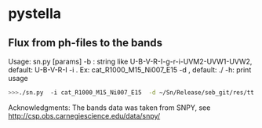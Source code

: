 # pystella

## Flux from ph-files to the bands

Usage:
  sn.py [params]
  -b <bands>: string like U-B-V-R-I-g-r-i-UVM2-UVW1-UVW2, default: U-B-V-R-I
  -i <model name>.  Ex: cat_R1000_M15_Ni007_E15
  -d <model directory>, default: ./
  -h: print usage

```bash
>>>./sn.py  -i cat_R1000_M15_Ni007_E15  -d ~/Sn/Release/seb_git/res/tt  -b U-B-V
```



Acknowledgments:
    The  bands data  was taken from  SNPY, see http://csp.obs.carnegiescience.edu/data/snpy/